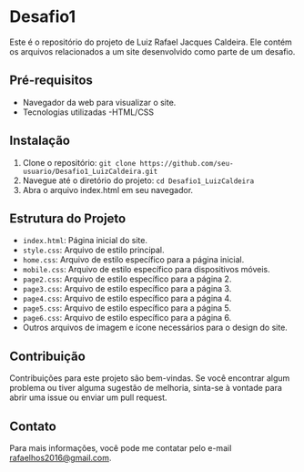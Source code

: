 # Desafio1

Este é o repositório do projeto de Luiz Rafael Jacques Caldeira. Ele contém os arquivos relacionados a um site desenvolvido como parte de um desafio.

## Pré-requisitos

- Navegador da web para visualizar o site.
- Tecnologias utilizadas
  -HTML/CSS

## Instalação

1. Clone o repositório: `git clone https://github.com/seu-usuario/Desafio1_LuizCaldeira.git`
2. Navegue até o diretório do projeto: `cd Desafio1_LuizCaldeira`
3. Abra o arquivo index.html em seu navegador.

## Estrutura do Projeto

- `index.html`: Página inicial do site.
- `style.css`: Arquivo de estilo principal.
- `home.css`: Arquivo de estilo específico para a página inicial.
- `mobile.css`: Arquivo de estilo específico para dispositivos móveis.
- `page2.css`: Arquivo de estilo específico para a página 2.
- `page3.css`: Arquivo de estilo específico para a página 3.
- `page4.css`: Arquivo de estilo específico para a página 4.
- `page5.css`: Arquivo de estilo específico para a página 5.
- `page6.css`: Arquivo de estilo específico para a página 6.
- Outros arquivos de imagem e ícone necessários para o design do site.

## Contribuição

Contribuições para este projeto são bem-vindas. Se você encontrar algum problema ou tiver alguma sugestão de melhoria, sinta-se à vontade para abrir uma issue ou enviar um pull request.

## Contato

Para mais informações, você pode me contatar pelo e-mail rafaelhos2016@gmail.com.
